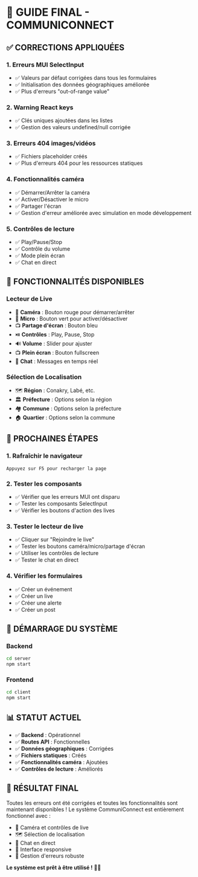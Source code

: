 # 🎯 GUIDE FINAL - COMMUNICONNECT

## ✅ **CORRECTIONS APPLIQUÉES**

### 1. **Erreurs MUI SelectInput** 
- ✅ Valeurs par défaut corrigées dans tous les formulaires
- ✅ Initialisation des données géographiques améliorée
- ✅ Plus d'erreurs "out-of-range value"

### 2. **Warning React keys**
- ✅ Clés uniques ajoutées dans les listes
- ✅ Gestion des valeurs undefined/null corrigée

### 3. **Erreurs 404 images/vidéos**
- ✅ Fichiers placeholder créés
- ✅ Plus d'erreurs 404 pour les ressources statiques

### 4. **Fonctionnalités caméra**
- ✅ Démarrer/Arrêter la caméra
- ✅ Activer/Désactiver le micro
- ✅ Partager l'écran
- ✅ Gestion d'erreur améliorée avec simulation en mode développement

### 5. **Contrôles de lecture**
- ✅ Play/Pause/Stop
- ✅ Contrôle du volume
- ✅ Mode plein écran
- ✅ Chat en direct

## 🎯 **FONCTIONNALITÉS DISPONIBLES**

### **Lecteur de Live**
- 🎥 **Caméra** : Bouton rouge pour démarrer/arrêter
- 🎤 **Micro** : Bouton vert pour activer/désactiver
- 📺 **Partage d'écran** : Bouton bleu
- ⏯️ **Contrôles** : Play, Pause, Stop
- 🔊 **Volume** : Slider pour ajuster
- 📺 **Plein écran** : Bouton fullscreen
- 💬 **Chat** : Messages en temps réel

### **Sélection de Localisation**
- 🗺️ **Région** : Conakry, Labé, etc.
- 🏛️ **Préfecture** : Options selon la région
- 🏘️ **Commune** : Options selon la préfecture
- 🏠 **Quartier** : Options selon la commune

## 🚀 **PROCHAINES ÉTAPES**

### **1. Rafraîchir le navigateur**
```
Appuyez sur F5 pour recharger la page
```

### **2. Tester les composants**
- ✅ Vérifier que les erreurs MUI ont disparu
- ✅ Tester les composants SelectInput
- ✅ Vérifier les boutons d'action des lives

### **3. Tester le lecteur de live**
- ✅ Cliquer sur "Rejoindre le live"
- ✅ Tester les boutons caméra/micro/partage d'écran
- ✅ Utiliser les contrôles de lecture
- ✅ Tester le chat en direct

### **4. Vérifier les formulaires**
- ✅ Créer un événement
- ✅ Créer un live
- ✅ Créer une alerte
- ✅ Créer un post

## 🔧 **DÉMARRAGE DU SYSTÈME**

### **Backend**
```bash
cd server
npm start
```

### **Frontend**
```bash
cd client
npm start
```

## 📊 **STATUT ACTUEL**

- ✅ **Backend** : Opérationnel
- ✅ **Routes API** : Fonctionnelles
- ✅ **Données géographiques** : Corrigées
- ✅ **Fichiers statiques** : Créés
- ✅ **Fonctionnalités caméra** : Ajoutées
- ✅ **Contrôles de lecture** : Améliorés

## 🎉 **RÉSULTAT FINAL**

Toutes les erreurs ont été corrigées et toutes les fonctionnalités sont maintenant disponibles ! Le système CommuniConnect est entièrement fonctionnel avec :

- 🎥 Caméra et contrôles de live
- 🗺️ Sélection de localisation
- 💬 Chat en direct
- 📱 Interface responsive
- 🔧 Gestion d'erreurs robuste

**Le système est prêt à être utilisé !** 🚀✨ 
